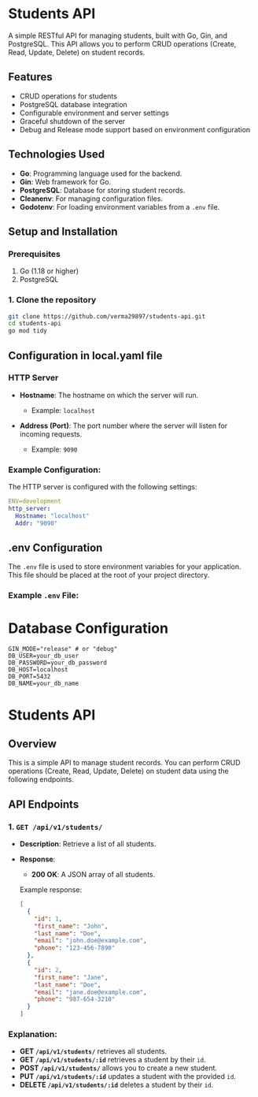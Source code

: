 # Students API

A simple RESTful API for managing students, built with Go, Gin, and PostgreSQL. This API allows you to perform CRUD operations (Create, Read, Update, Delete) on student records.

## Features
- CRUD operations for students
- PostgreSQL database integration
- Configurable environment and server settings
- Graceful shutdown of the server
- Debug and Release mode support based on environment configuration

## Technologies Used
- **Go**: Programming language used for the backend.
- **Gin**: Web framework for Go.
- **PostgreSQL**: Database for storing student records.
- **Cleanenv**: For managing configuration files.
- **Godotenv**: For loading environment variables from a `.env` file.

## Setup and Installation

### Prerequisites

1. Go (1.18 or higher)
2. PostgreSQL

### 1. Clone the repository

```bash
git clone https://github.com/verma29897/students-api.git
cd students-api
go mod tidy
```

## Configuration in local.yaml file

### HTTP Server

- **Hostname**: The hostname on which the server will run.
  - Example: `localhost`
  
- **Address (Port)**: The port number where the server will listen for incoming requests.
  - Example: `9090`

### Example Configuration:

The HTTP server is configured with the following settings:

```yaml
ENV=development
http_server:
  Hostname: "localhost"
  Addr: "9090"
```

## .env Configuration

The `.env` file is used to store environment variables for your application. This file should be placed at the root of your project directory.

### Example `.env` File:

# Database Configuration
```env
GIN_MODE="release" # or "debug"
DB_USER=your_db_user
DB_PASSWORD=your_db_password
DB_HOST=localhost
DB_PORT=5432
DB_NAME=your_db_name
```




# Students API

## Overview

This is a simple API to manage student records. You can perform CRUD operations (Create, Read, Update, Delete) on student data using the following endpoints.

## API Endpoints

### 1. `GET /api/v1/students/`
- **Description**: Retrieve a list of all students.
- **Response**:
  - **200 OK**: A JSON array of all students.

  Example response:
  ```json
  [
    {
      "id": 1,
      "first_name": "John",
      "last_name": "Doe",
      "email": "john.doe@example.com",
      "phone": "123-456-7890"
    },
    {
      "id": 2,
      "first_name": "Jane",
      "last_name": "Doe",
      "email": "jane.doe@example.com",
      "phone": "987-654-3210"
    }
  ]

### Explanation:

- **GET `/api/v1/students/`** retrieves all students.
- **GET `/api/v1/students/:id`** retrieves a student by their `id`.
- **POST `/api/v1/students/`** allows you to create a new student.
- **PUT `/api/v1/students/:id`** updates a student with the provided `id`.
- **DELETE `/api/v1/students/:id`** deletes a student by their `id`.


